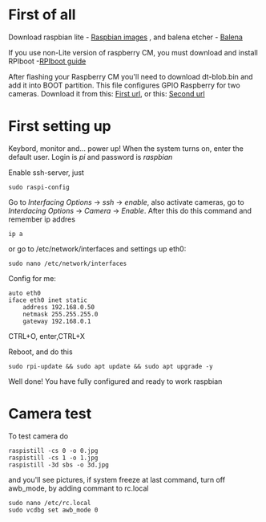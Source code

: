 # First of all 
Download raspbian lite - [Raspbian images](https://downloads.raspberrypi.org/raspbian_lite_latest)
, and balena etcher - [Balena](https://www.balena.io/etcher/)

If you use non-Lite version of raspberry CM, you must download and install RPIboot -[RPIboot guide](https://www.raspberrypi.org/documentation/hardware/computemodule/cm-emmc-flashing.md)

After flashing your Raspberry CM you'll need to download dt-blob.bin and add it into BOOT partition. This file configures GPIO Raspberry for two cameras.
Download it from this: [First url](http://wiki.stereopi.com/files/dt-blob.bin.zip),
or this: [Second url](http://stereopi.com/sites/default/files/dt-blob.dts.zip)

# First setting up
Keybord, monitor and... power up! When the system turns on, enter the default user. Login is *pi* and password is *raspbian*

Enable ssh-server, just

    sudo raspi-config
Go to *Interfacing Options* -> *ssh* -> *enable*, also activate cameras, go to *Interdacing Options* -> *Camera* -> *Enable*.
After this do this command and remember ip addres

    ip a
or go to /etc/network/interfaces and settings up eth0:

    sudo nano /etc/network/interfaces
Config for me:  

    auto eth0
    iface eth0 inet static
        address 192.168.0.50
        netmask 255.255.255.0
        gateway 192.168.0.1
CTRL+O, enter,CTRL+X

Reboot, and do this

    sudo rpi-update && sudo apt update && sudo apt upgrade -y
Well done! You have fully configured and ready to work raspbian

# Camera test
To test camera do

    raspistill -cs 0 -o 0.jpg
    raspistill -cs 1 -o 1.jpg
    raspistill -3d sbs -o 3d.jpg
and you'll see pictures, if system freeze at last command, turn off  awb_mode, by adding commant to rc.local 
  
    sudo nano /etc/rc.local    
    sudo vcdbg set awb_mode 0
